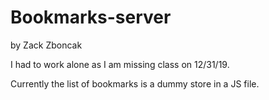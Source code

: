# Bookmarks-server

by Zack Zboncak

I had to work alone as I am missing class on 12/31/19.

Currently the list of bookmarks is a dummy store in a JS file.